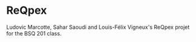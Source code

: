 # ReQpex

Ludovic Marcotte, Sahar Saoudi and Louis-Félix Vigneux's ReQpex projet for the BSQ 201 class. 